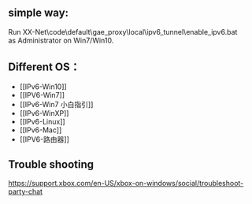 ## simple way:
  Run XX-Net\code\default\gae_proxy\local\ipv6_tunnel\enable_ipv6.bat  
  as Administrator on Win7/Win10.

## Different OS：
* [[IPv6-Win10]]  
* [[IPV6-Win7]]
* [[IPv6-Win7 小白指引]]  
* [[IPv6-WinXP]]  
* [[IPv6-Linux]]  
* [[IPv6-Mac]]  
* [[IPV6-路由器]]


## Trouble shooting
  https://support.xbox.com/en-US/xbox-on-windows/social/troubleshoot-party-chat